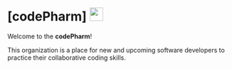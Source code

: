 # [codePharm] <img src='https://codetracklift.github.io/codeTrackLift/logos/giphyPharma2Code.gif' alt='codeByPete logo' width='30'>

Welcome to the **codePharm**!

This organization is a place for new and upcoming software developers to practice their collaborative coding skills.
